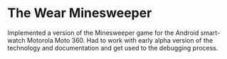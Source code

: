 # The Wear Minesweeper

Implemented a version of the Minesweeper game for the Android smart-watch Motorola Moto 360. Had to work with early alpha version of the technology and documentation and get used to the debugging process.
